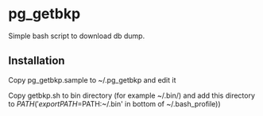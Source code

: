 # pg_getbkp
Simple bash script to download db dump.

## Installation
Copy pg_getbkp.sample to ~/.pg_getbkp and edit it

Copy getbkp.sh to bin directory (for example ~/.bin/) and add this directory to $PATH ('export PATH=$PATH:~/.bin' in bottom of ~/.bash_profile))
